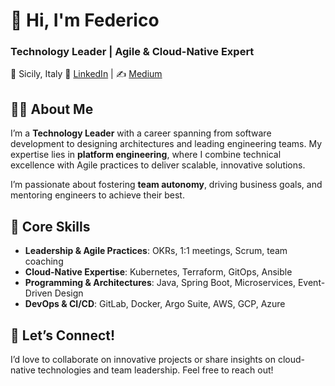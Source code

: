 # 👋 Hi, I'm Federico  

### Technology Leader | Agile & Cloud-Native Expert  
📍 Sicily, Italy 
🔗 [LinkedIn](#) | ✍️ [Medium](#)  

## 👨‍💻 About Me  
I’m a **Technology Leader** with a career spanning from software development to designing architectures and leading engineering teams. My expertise lies in **platform engineering**, where I combine technical excellence with Agile practices to deliver scalable, innovative solutions.  

I’m passionate about fostering **team autonomy**, driving business goals, and mentoring engineers to achieve their best.  


## 🔧 Core Skills  
- **Leadership & Agile Practices**: OKRs, 1:1 meetings, Scrum, team coaching  
- **Cloud-Native Expertise**: Kubernetes, Terraform, GitOps, Ansible  
- **Programming & Architectures**: Java, Spring Boot, Microservices, Event-Driven Design  
- **DevOps & CI/CD**: GitLab, Docker, Argo Suite, AWS, GCP, Azure  


## 🌟 Let’s Connect!  
I’d love to collaborate on innovative projects or share insights on cloud-native technologies and team leadership. Feel free to reach out!  
